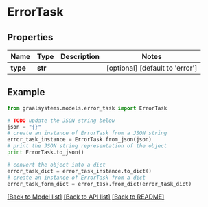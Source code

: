 # ErrorTask


## Properties

Name | Type | Description | Notes
------------ | ------------- | ------------- | -------------
**type** | **str** |  | [optional] [default to 'error']

## Example

```python
from graalsystems.models.error_task import ErrorTask

# TODO update the JSON string below
json = "{}"
# create an instance of ErrorTask from a JSON string
error_task_instance = ErrorTask.from_json(json)
# print the JSON string representation of the object
print ErrorTask.to_json()

# convert the object into a dict
error_task_dict = error_task_instance.to_dict()
# create an instance of ErrorTask from a dict
error_task_form_dict = error_task.from_dict(error_task_dict)
```
[[Back to Model list]](../README.md#documentation-for-models) [[Back to API list]](../README.md#documentation-for-api-endpoints) [[Back to README]](../README.md)


